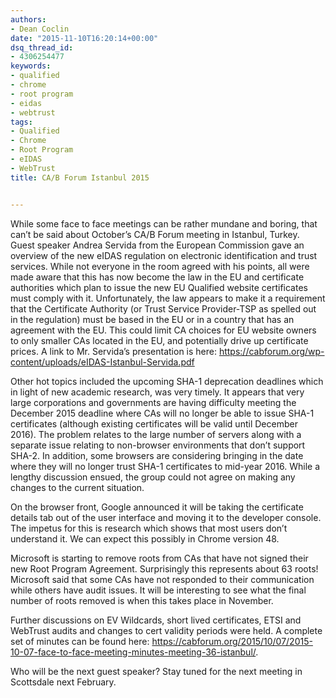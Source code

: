 ```yaml
---
authors:
- Dean Coclin
date: "2015-11-10T16:20:14+00:00"
dsq_thread_id:
- 4306254477
keywords:
- qualified
- chrome
- root program
- eidas
- webtrust
tags:
- Qualified
- Chrome
- Root Program
- eIDAS
- WebTrust
title: CA/B Forum Istanbul 2015


---
```

While some face to face meetings can be rather mundane and boring, that can’t be said about October’s CA/B Forum meeting in Istanbul, Turkey.  Guest speaker Andrea Servida from the European Commission gave an overview of the new eIDAS regulation on electronic identification and trust services. While not everyone in the room agreed with his points, all were made aware that this has now become the law in the EU and certificate authorities which plan to issue the new EU Qualified website certificates must comply with it. Unfortunately, the law appears to make it a requirement that the Certificate Authority (or Trust Service Provider-TSP as spelled out in the regulation) must be based in the EU or in a country that has an agreement with the EU. This could limit CA choices for EU website owners to only smaller CAs located in the EU, and potentially drive up certificate prices. A link to Mr. Servida’s presentation is here: <https://cabforum.org/wp-content/uploads/eIDAS-Istanbul-Servida.pdf>

Other hot topics included the upcoming SHA-1 deprecation deadlines which in light of new academic research, was very timely. It appears that very large corporations and governments are having difficulty meeting the December 2015 deadline where CAs will no longer be able to issue SHA-1 certificates (although existing certificates will be valid until December 2016). The problem relates to the large number of servers along with a separate issue relating to non-browser environments that don’t support SHA-2. In addition, some browsers are considering bringing in the date where they will no longer trust SHA-1 certificates to mid-year 2016. While a lengthy discussion ensued, the group could not agree on making any changes to the current situation.

On the browser front, Google announced it will be taking the certificate details tab out of the user interface and moving it to the developer console. The impetus for this is research which shows that most users don’t understand it. We can expect this possibly in Chrome version 48.

Microsoft is starting to remove roots from CAs that have not signed their new Root Program Agreement. Surprisingly this represents about 63 roots! Microsoft said that some CAs have not responded to their communication while others have audit issues. It will be interesting to see what the final number of roots removed is when this takes place in November.

Further discussions on EV Wildcards, short lived certificates, ETSI and WebTrust audits and changes to cert validity periods were held. A complete set of minutes can be found here: <https://cabforum.org/2015/10/07/2015-10-07-face-to-face-meeting-minutes-meeting-36-istanbul/>.

Who will be the next guest speaker? Stay tuned for the next meeting in Scottsdale next February.
